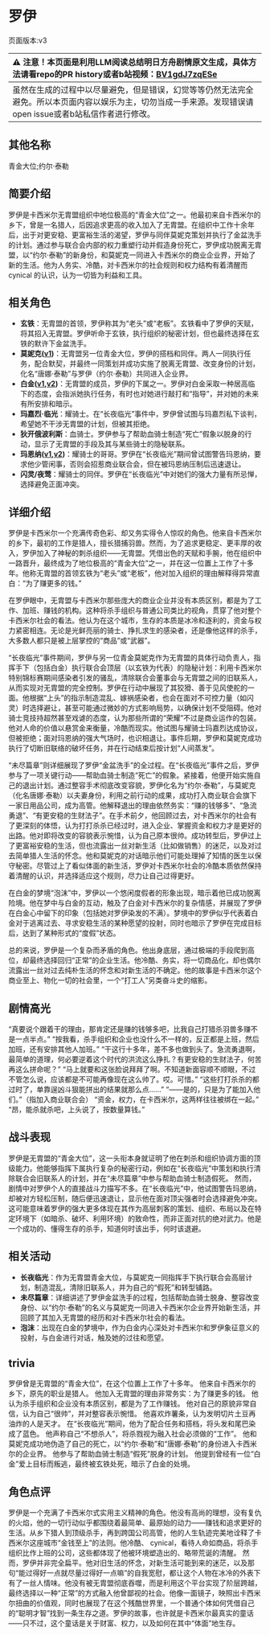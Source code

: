 # 罗伊
页面版本:v3
 

| :warning: 注意！本页面是利用LLM阅读总结明日方舟剧情原文生成，具体方法请看repo的PR history或者b站视频：[BV1gdJ7zqESe](https://www.bilibili.com/video/BV1gdJ7zqESe/)         |
|:----------------------------|
| 虽然在生成的过程中以尽量避免，但是错误，幻觉等等仍然无法完全避免。所以本页面内容以娱乐为主，切勿当成一手来源。发现错误请open issue或者b站私信作者进行修改。|



## 其他名称
青金大位;约尔·泰勒
## 简要介绍
罗伊是卡西米尔无胄盟组织中地位极高的“青金大位”之一。他最初来自卡西米尔的乡下，曾是一名猎人，后因追求更高的收入加入了无胄盟。在组织中工作十余年后，出于对更安稳、更富裕生活的渴望，罗伊与同伴莫妮克策划并执行了金盆洗手的计划。通过参与联合会内部的权力重塑行动并假造身份死亡，罗伊成功脱离无胄盟，以“约尔·泰勒”的新身份，和莫妮克一同进入卡西米尔的商业企业界，开始了新的生活。他为人务实、冷酷，对卡西米尔的社会规则和权力结构有着清醒而 cynical 的认识，认为一切皆为利益和工具。
## 相关角色
-   **玄铁**：无胄盟的首领，罗伊称其为“老头”或“老板”。玄铁看中了罗伊的天赋，将其招入无胄盟。罗伊听命于玄铁，执行组织的秘密计划，但也最终选择在玄铁的默许下金盆洗手。
-   **莫妮克([v1](../chars/extended_char_mo_ni_ke.md))**：无胄盟另一位青金大位，罗伊的搭档和同伴。两人一同执行任务，配合默契，并最终一同策划并成功实施了脱离无胄盟、改变身份的计划，化名“唐娜·泰勒”与罗伊（约尔·泰勒）共同进入企业界。
-   **白金([v1](../chars/char_204_platnm.md),[v2](char_204_platnm.md))**：无胄盟的成员，罗伊的下属之一。罗伊对白金采取一种居高临下的态度，会指派她执行任务，有时也对她进行敲打和“指导”，并对她的未来有所安排和暗示。
-   **玛嘉烈·临光**：耀骑士。在“长夜临光”事件中，罗伊曾试图与玛嘉烈私下谈判，希望她不干涉无胄盟的计划，但被其拒绝。
-   **狄开俄波利斯**：血骑士。罗伊参与了帮助血骑士制造“死亡”假象以脱身的行动，显示了无胄盟的手段及其与某些骑士的隐秘联系。
-   **玛恩纳([v1](../chars/char_4064_mlynar.md),[v2](char_4064_mlynar.md))**：耀骑士的哥哥。罗伊在“长夜临光”期间曾试图警告玛恩纳，要求他少管闲事，否则会招惹商业联合会，但在被玛恩纳压制后迅速退让。
-   **闪灵/夜莺**：耀骑士的同伴。罗伊在“长夜临光”中对她们的强大力量有所忌惮，选择避免正面冲突。
## 详细介绍
罗伊是卡西米尔一个充满传奇色彩、却又务实得令人惊叹的角色。他来自卡西米尔的乡下，最初的工作是猎人，擅长猎捕羽兽。然而，为了追求更稳定、更丰厚的收入，罗伊加入了神秘的刺杀组织——无胄盟。凭借出色的天赋和手腕，他在组织中一路晋升，最终成为了地位极高的“青金大位”之一，并在这一位置上工作了十多年。他称无胄盟的首领玄铁为“老头”或“老板”，他对加入组织的理由解释得异常直白：“为了赚更多的钱。”

在罗伊眼中，无胄盟与卡西米尔那些庞大的商业企业并没有本质区别，都是为了工作、加班、赚钱的机构。这种将杀手组织与普通公司类比的视角，贯穿了他对整个卡西米尔社会的看法。他认为在这个城市，生存的本质是冰冷和逐利的，资金与权力紧密相连。无论是光鲜亮丽的骑士、挣扎求生的感染者，还是像他这样的杀手，大多数人都只是被上层掌控的“商品”或“武器”。

“长夜临光”事件期间，罗伊与另一位青金莫妮克作为无胄盟的具体行动负责人，指挥手下（包括白金）执行联合会顶层（以玄铁为代表）的隐秘计划：利用卡西米尔特别锦标赛期间感染者引发的骚乱，清除联合会董事会与无胄盟之间的旧联系人，从而实现对无胄盟的完全控制。罗伊在行动中展现了其狡猾、善于见风使舵的一面。他根据“上头”的指示制造混乱、嫁祸感染者，也会在面对不可控力量（如闪灵）时选择避让，甚至可能通过微妙的方式影响局势，以确保计划不受阻碍。他对骑士竞技持超然甚至戏谑的态度，认为那些所谓的“荣耀”不过是商业运作的包装。他对人命的价值以悬赏金来衡量，冷酷而现实。他试图与耀骑士玛嘉烈达成协议，但被拒绝；面对玛恩纳的强大气场时，也识相退让。事件后期，罗伊和莫妮克成功执行了切断旧联络的破坏任务，并在行动结束后按计划“人间蒸发”。

“未尽篇章”则详细展现了罗伊“金盆洗手”的全过程。在“长夜临光”事件之后，罗伊参与了一项关键行动——帮助血骑士制造“死亡”的假象。紧接着，他便开始实施自己的退出计划。通过整容手术彻底改变容貌，罗伊化名为“约尔·泰勒”，与莫妮克（化名唐娜·泰勒）以夫妻身份，利用之前行动的成果，成功打入商业联合会旗下一家日用品公司，成为高管。他解释退出的理由依然务实：“赚的钱够多”、“急流勇退”、“有更安稳的生财法子”。在手术前夕，他回顾过去，对卡西米尔的社会有了更深刻的体悟，认为打打杀杀已经过时，进入企业、掌握资金和权力才是更好的出路。他对即将改变的容貌表示惋惜，认为自己原本很帅。成功转型后，罗伊过上了更富裕安稳的生活，但也流露出一丝对新生活（比如做销售）的迷茫，以及对过去简单猎人生活的怀念。他和莫妮克的对话暗示他们可能处理掉了知情的医生以保守秘密。尽管过上了看似体面的新生活，罗伊对卡西米尔社会的冷酷本质依然保持着清醒的认识，并选择适应这个规则，尽力让自己过得更好。

在白金的梦境“泡沫”中，罗伊以一个悠闲度假者的形象出现，暗示着他已成功脱离险境。他在梦中与白金的互动，触及了白金对卡西米尔的复杂情感，并展现了罗伊在白金心中留下的印象（包括她对罗伊染发的不满）。梦境中的罗伊似乎代表着白金对于逃离过去、寻求安稳生活的某种愿望的投射，同时也暗示了罗伊在完成目标后，达到了某种形式的“度假”状态。

总的来说，罗伊是一个复杂而矛盾的角色。他出身底层，通过极端的手段爬到高位，却最终选择回归“正常”的企业生活。他冷酷、务实，将一切商品化，却也偶尔流露出一丝对过去纯朴生活的怀念和对新生活的不确定。他的故事是卡西米尔这个商业至上、物化一切的社会里，一个“打工人”另类奋斗史的缩影。
## 剧情高光
“真要说个跟着干的理由，那肯定还是赚的钱够多吧，比我自己打猎杀羽兽多赚不是一点半点。”
“按我看，杀手组织和企业也没什么不一样的，反正都是上班，然后加班，还有安排其他人加班。”
“干这行十多年，差不多也做到头了。急流勇退啊，最简单的道理，何必要逆着这个时代的洪流这么挣扎？有更安稳的生财法子，何苦再这么拼命呢？”
“马上就要和这张脸说拜拜了啊。不知道新面容顺不顺眼，不过不管怎么说，应该都是不可能再像现在这么帅了。哎。可惜。”
“这些打打杀杀的都过时了，单靠逞凶斗狠能拼出的结果就那么点......”
“——是的，只是为了能加入他们。”（指加入商业联合会）
“资金，权力，在卡西米尔，这两样往往被绑在一起。”
“昂，能杀就杀吧，上头说了，按数量算钱。”
## 战斗表现
罗伊是无胄盟的“青金大位”，这一头衔本身就证明了他在刺杀和组织协调方面的顶级能力。他能够指挥下属执行复杂的秘密行动，例如在“长夜临光”中策划和执行清除联合会旧联系人的计划，并在“未尽篇章”中参与帮助血骑士制造假死。
然而，剧情中对罗伊个人的直接战斗力描写不多。在“长夜临光”中，他试图警告玛恩纳，却被对方轻松压制，随后便迅速退让，显示他在面对顶尖强者时会选择避免冲突。这可能意味着罗伊的强大更多体现在其作为高层刺客的策划、组织、布局以及在特定环境下（如暗杀、破坏、利用环境）的致命性，而非正面对抗的绝对武力。他是一个成功的、懂得生存的杀手，知道何时该出手，何时该退避。
## 相关活动
-   **长夜临光**：作为无胄盟青金大位，与莫妮克一同指挥手下执行联合会高层计划，制造混乱，清除旧联系人，并为自己的“假死”和转型铺路。
-   **未尽篇章**：详细讲述了罗伊金盆洗手的过程，包括帮助血骑士脱身、整容改变身份、以“约尔·泰勒”的名义与莫妮克一同进入卡西米尔企业界开始新生活，并回顾了其加入无胄盟的经历和对卡西米尔社会的看法。
-   **泡沫**：出现在白金的梦境中，作为白金内心深处对卡西米尔和罗伊象征意义的投射，与白金进行对话，触及她的过往和愿望。
## trivia
罗伊曾是无胄盟的“青金大位”，在这个位置上工作了十多年。
他来自卡西米尔的乡下，原先的职业是猎人。
他加入无胄盟的理由非常务实：为了赚更多的钱。
他认为杀手组织和企业没有本质区别，都是为了工作赚钱。
他对自己的原貌非常自信，认为自己“很帅”，并对整容表示惋惜。
他喜欢炸薯条，认为发明切片土豆再油炸的人是天才。
在“长夜临光”期间，他为了配合任务和搭档，将头发和尾巴染成了蓝色。
他声称自己“不想杀人”，将杀戮视为融入社会必须做的“工作”。
他和莫妮克成功地伪造了自己的死亡，以“约尔·泰勒”和“唐娜·泰勒”的身份进入卡西米尔的企业界。
他参与了帮助血骑士制造“假死”脱身的计划。
他提到曾经有一位“白金”爱上目标而叛逃，最终被玄铁处死，暗示了白金的处境。
## 角色点评
罗伊是一个充满了卡西米尔式实用主义精神的角色。他没有高尚的理想，没有复仇的火焰，他的一切行动似乎都围绕着最简单、最原始的动力——赚钱和追求更好的生活。从乡下猎人到顶级杀手，再到跨国公司高管，他的人生轨迹完美地诠释了卡西米尔这座城市“金钱至上”的法则。他冷酷、 cynical，看待人命如商品，将杀手组织比作上班的公司，这些都体现了他被环境塑造出的、略带荒诞的清醒。
然而，罗伊并非完全扁平。他对旧生活的怀念，对新生活可能到来的迷茫，以及那句“能过得好一点就尽量过得好一点嘛”的自我宽慰，都让这个人物在冰冷的外表下有了一丝人情味。他没有被无胄盟彻底吞噬，而是利用这个平台实现了阶层跨越，最终选择以一种“正常”的方式融入他曾鄙视的社会。他像一面镜子，映照出卡西米尔扭曲的价值观，同时也展现了在这个残酷世界里，一个普通个体如何凭借自己的“聪明才智”找到一条生存之道。罗伊的故事，也许就是卡西米尔最真实的童话——只不过，这个童话是关于财富、权力，以及如何在其中“体面”地生存。